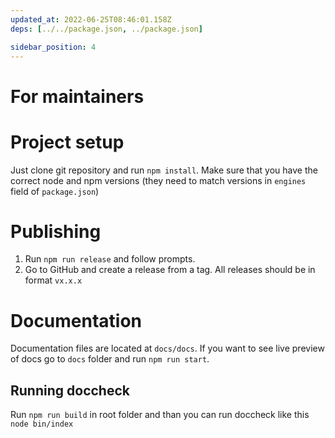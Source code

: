 ```yaml
---
updated_at: 2022-06-25T08:46:01.158Z
deps: [../../package.json, ../package.json]

sidebar_position: 4
---
```




# For maintainers
# Project setup
Just clone git repository and run `npm install`. Make sure that you have the correct node and npm versions (they need to match versions in `engines` field of `package.json`)

# Publishing
1. Run `npm run release` and follow prompts.
2. Go to GitHub and create a release from a tag. All releases should be in format `vx.x.x` 

# Documentation
Documentation files are located at `docs/docs`. If you want to see live preview of docs go to `docs` folder and run `npm run start`.

## Running doccheck
Run `npm run build` in root folder and than you can run doccheck like this `node bin/index`